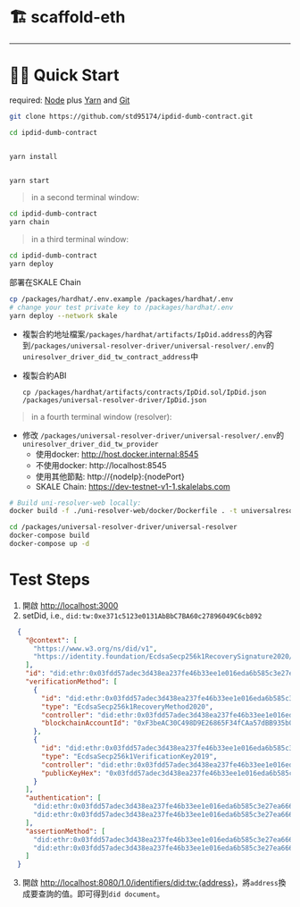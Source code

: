 # 🏗 scaffold-eth

---

# 🏃‍♀️ Quick Start

required: [Node](https://nodejs.org/dist/latest-v12.x/) plus [Yarn](https://classic.yarnpkg.com/en/docs/install/) and [Git](https://git-scm.com/downloads)


```bash
git clone https://github.com/std95174/ipdid-dumb-contract.git

cd ipdid-dumb-contract
```

```bash

yarn install

```

```bash

yarn start

```

> in a second terminal window:

```bash
cd ipdid-dumb-contract
yarn chain

```

> in a third terminal window:

```bash
cd ipdid-dumb-contract
yarn deploy


```

部署在SKALE Chain

```bash
cp /packages/hardhat/.env.example /packages/hardhat/.env
# change your test private key to /packages/hardhat/.env
yarn deploy --network skale
```

* 複製合約地址檔案`/packages/hardhat/artifacts/IpDid.address`的內容到`/packages/universal-resolver-driver/universal-resolver/.env`的`uniresolver_driver_did_tw_contract_address`中
* 複製合約ABI

  `cp /packages/hardhat/artifacts/contracts/IpDid.sol/IpDid.json /packages/universal-resolver-driver/IpDid.json`

> in a fourth terminal window (resolver):

* 修改 `/packages/universal-resolver-driver/universal-resolver/.env`的`uniresolver_driver_did_tw_provider`
  * 使用docker: http://host.docker.internal:8545
  * 不使用docker: http://localhost:8545
  * 使用其他節點: http://{nodeIp}:{nodePort}
  * SKALE Chain: https://dev-testnet-v1-1.skalelabs.com

```bash
# Build uni-resolver-web locally:
docker build -f ./uni-resolver-web/docker/Dockerfile . -t universalresolver/uni-resolver-web

cd /packages/universal-resolver-driver/universal-resolver
docker-compose build
docker-compose up -d

```

# Test Steps

  1. 開啟 <http://localhost:3000>
  2. setDid, i.e., `did:tw:0xe371c5123e0131AbBbC7BA60c27896049C6cb892`

  ```json
    {
      "@context": [
        "https://www.w3.org/ns/did/v1",
        "https://identity.foundation/EcdsaSecp256k1RecoverySignature2020/lds-ecdsa-secp256k1-recovery2020-0.0.jsonld"
      ],
      "id": "did:ethr:0x03fdd57adec3d438ea237fe46b33ee1e016eda6b585c3e27ea66686c2ea5358479",
      "verificationMethod": [
        {
          "id": "did:ethr:0x03fdd57adec3d438ea237fe46b33ee1e016eda6b585c3e27ea66686c2ea5358479#controller",
          "type": "EcdsaSecp256k1RecoveryMethod2020",
          "controller": "did:ethr:0x03fdd57adec3d438ea237fe46b33ee1e016eda6b585c3e27ea66686c2ea5358479",
          "blockchainAccountId": "0xF3beAC30C498D9E26865F34fCAa57dBB935b0D74@eip155:1"
        },
        {
          "id": "did:ethr:0x03fdd57adec3d438ea237fe46b33ee1e016eda6b585c3e27ea66686c2ea5358479#controllerKey",
          "type": "EcdsaSecp256k1VerificationKey2019",
          "controller": "did:ethr:0x03fdd57adec3d438ea237fe46b33ee1e016eda6b585c3e27ea66686c2ea5358479",
          "publicKeyHex": "0x03fdd57adec3d438ea237fe46b33ee1e016eda6b585c3e27ea66686c2ea5358479"
        }
      ],
      "authentication": [
        "did:ethr:0x03fdd57adec3d438ea237fe46b33ee1e016eda6b585c3e27ea66686c2ea5358479#controller",
        "did:ethr:0x03fdd57adec3d438ea237fe46b33ee1e016eda6b585c3e27ea66686c2ea5358479#controllerKey"
      ],
      "assertionMethod": [
        "did:ethr:0x03fdd57adec3d438ea237fe46b33ee1e016eda6b585c3e27ea66686c2ea5358479#controller",
        "did:ethr:0x03fdd57adec3d438ea237fe46b33ee1e016eda6b585c3e27ea66686c2ea5358479#controllerKey"
      ]
    }
  ```

  3. 開啟 <http://localhost:8080/1.0/identifiers/did:tw:{address}>，將`address`換成要查詢的值。即可得到`did document`。
